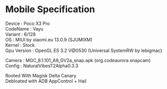 # Mobile Specification

Device : Poco X3 Pro<br>
CodeName : Vayu<br>
Variant : 6/128<br>
OS : MIUI by xiaomi.eu 13.0.9 (SJUMIXM)<br>
Kernel : Stock<br>
Gpu Version : OpenGL ES 3.2 V@0530 (Universal SystemRW by lebigmac)<br>

Camera : MGC_8.1.101_A9_GV2a_snap.apk (org.codeaurora.snapcam)<br>
Config : NaturalVibesT2Alpha0.3.3<br>

Rooted With Magisk Delta Canary<br>
Debloated with ADB AppControl + Hail
